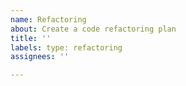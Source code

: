 ```yaml
---
name: Refactoring
about: Create a code refactoring plan
title: ''
labels: type: refactoring
assignees: ''

---
```



